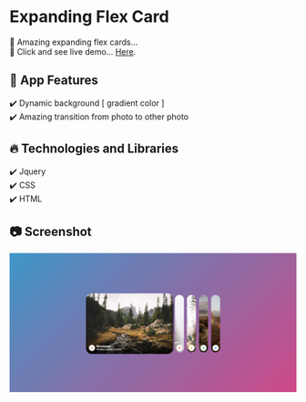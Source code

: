 # Expanding Flex Card

🔸 Amazing expanding flex cards... <br>
🔸 Click and see live demo... [Here](https://hkankyilmaz.github.io/expanding-flex-cards/).

## 🚀 App Features <br>

✔️ Dynamic background [ gradient color ] <br>
✔️ Amazing transition from photo to other photo <br>

## 🔥 Technologies and Libraries <br>

✔️ Jquery <br>
✔️ CSS <br>
✔️ HTML

## 📷 Screenshot <br>

<img src="./expands.png">
